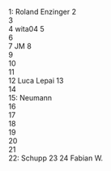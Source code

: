 1: Roland Enzinger
2  
3  
4  wita04
5  
6  
7  JM
8  
9  
10  
11  
12  Luca Lepai
13  
14  
15: Neumann\
16  
17    
18  
19  
20  
21  
22: Schupp 
23
24 Fabian W.
